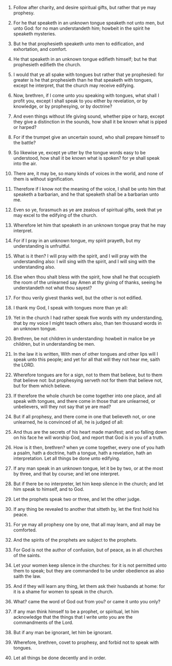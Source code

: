1. Follow after charity, and desire spiritual gifts, but rather that
ye may prophesy.

2. For he that speaketh in an unknown tongue speaketh not unto men,
but unto God: for no man understandeth him; howbeit in the spirit he
speaketh mysteries.

3. But he that prophesieth speaketh unto men to edification, and
exhortation, and comfort.

4. He that speaketh in an unknown tongue edifieth himself; but he
that prophesieth edifieth the church.

5. I would that ye all spake with tongues but rather that ye
prophesied: for greater is he that prophesieth than he that speaketh
with tongues, except he interpret, that the church may receive
edifying.

6. Now, brethren, if I come unto you speaking with tongues, what
shall I profit you, except I shall speak to you either by revelation,
or by knowledge, or by prophesying, or by doctrine?

7. And even
things without life giving sound, whether pipe or harp, except they
give a distinction in the sounds, how shall it be known what is piped
or harped?

8. For if the trumpet give an uncertain sound, who shall
prepare himself to the battle?

9. So likewise ye, except ye utter
by the tongue words easy to be understood, how shall it be known what
is spoken? for ye shall speak into the air.

10. There are, it may be, so many kinds of voices in the world, and
none of them is without signification.

11. Therefore if I know not the meaning of the voice, I shall be
unto him that speaketh a barbarian, and he that speaketh shall be a
barbarian unto me.

12. Even so ye, forasmuch as ye are zealous of spiritual gifts, seek
that ye may excel to the edifying of the church.

13. Wherefore let him that speaketh in an unknown tongue pray that
he may interpret.

14. For if I pray in an unknown tongue, my spirit prayeth, but my
understanding is unfruitful.

15. What is it then? I will pray with the spirit, and I will pray
with the understanding also: I will sing with the spirit, and I will
sing with the understanding also.

16. Else when thou shalt bless with the spirit, how shall he that
occupieth the room of the unlearned say Amen at thy giving of thanks,
seeing he understandeth not what thou sayest?

17. For thou verily
givest thanks well, but the other is not edified.

18. I thank my God, I speak with tongues more than ye all:

19. Yet
in the church I had rather speak five words with my understanding,
that by my voice I might teach others also, than ten thousand words in
an unknown tongue.

20. Brethren, be not children in understanding: howbeit in malice be
ye children, but in understanding be men.

21. In the law it is written, With men of other tongues and other
lips will I speak unto this people; and yet for all that will they not
hear me, saith the LORD.

22. Wherefore tongues are for a sign, not to them that believe, but
to them that believe not: but prophesying serveth not for them that
believe not, but for them which believe.

23. If therefore the whole church be come together into one place,
and all speak with tongues, and there come in those that are
unlearned, or unbelievers, will they not say that ye are mad?

24. But if all prophesy, and there come in one that believeth not, or one
unlearned, he is convinced of all, he is judged of all:

25. And thus
are the secrets of his heart made manifest; and so falling down on his
face he will worship God, and report that God is in you of a truth.

26. How is it then, brethren? when ye come together, every one of
you hath a psalm, hath a doctrine, hath a tongue, hath a revelation,
hath an interpretation. Let all things be done unto edifying.

27. If any man speak in an unknown tongue, let it be by two, or at
the most by three, and that by course; and let one interpret.

28. But if there be no interpreter, let him keep silence in the
church; and let him speak to himself, and to God.

29. Let the prophets speak two or three, and let the other judge.

30. If any thing be revealed to another that sitteth by, let the
first hold his peace.

31. For ye may all prophesy one by one, that all may learn, and all
may be comforted.

32. And the spirits of the prophets are subject to the prophets.

33. For God is not the author of confusion, but of peace, as in all
churches of the saints.

34. Let your women keep silence in the churches: for it is not
permitted unto them to speak; but they are commanded to be under
obedience as also saith the law.

35. And if they will learn any thing, let them ask their husbands at
home: for it is a shame for women to speak in the church.

36. What? came the word of God out from you? or came it unto you
only?

37. If any man think himself to be a prophet, or spiritual,
let him acknowledge that the things that I write unto you are the
commandments of the Lord.

38. But if any man be ignorant, let him be ignorant.

39. Wherefore, brethren, covet to prophesy, and forbid not to speak
with tongues.

40. Let all things be done decently and in order.